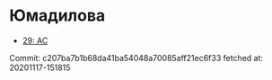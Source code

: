 # Юмадилова
- [29: AC](29.md)

Commit: c207ba7b1b68da41ba54048a70085aff21ec6f33
 fetched at: 20201117-151815
